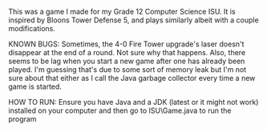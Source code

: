 This was a game I made for my Grade 12 Computer Science ISU. It is inspired by Bloons Tower Defense 5, and plays similarly albeit with a couple modifications.

KNOWN BUGS:
Sometimes, the 4-0 Fire Tower upgrade's laser doesn't disappear at the end of a round. Not sure why that happens.
Also, there seems to be lag when you start a new game after one has already been played. I'm guessing
that's due to some sort of memory leak but I'm not sure about that either as I call the Java garbage collector
every time a new game is started.

HOW TO RUN: Ensure you have Java and a JDK (latest or it might not work) installed on your computer and
then go to ISU\Game.java to run the program